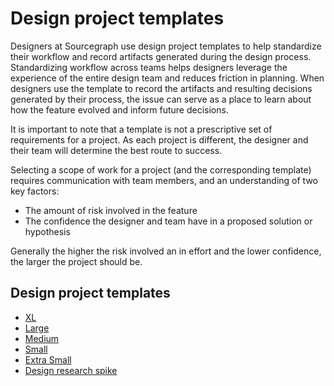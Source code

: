 # Design project templates

Designers at Sourcegraph use design project templates to help standardize their workflow and record artifacts generated during the design process. Standardizing workflow across teams helps designers leverage the experience of the entire design team and reduces friction in planning. When designers use the template to record the artifacts and resulting decisions generated by their process, the issue can serve as a place to learn about how the feature evolved and inform future decisions.

It is important to note that a template is not a prescriptive set of requirements for a project. As each project is different, the designer and their team will determine the best route to success.

Selecting a scope of work for a project (and the corresponding template) requires communication with team members, and an understanding of two key factors:

- The amount of risk involved in the feature
- The confidence the designer and team have in a proposed solution or hypothesis

Generally the higher the risk involved an in effort and the lower confidence, the larger the project should be.
## Design project templates

- [XL](./extra-large-template.md)
- [Large](./large-template.md)
- [Medium](./medium-template.md)
- [Small](./small-template.md)
- [Extra Small](./extra-small-template.md)
- [Design research spike](./design-research-spike.md)
